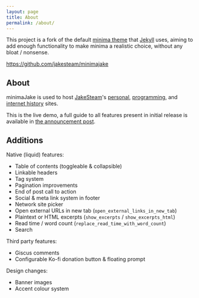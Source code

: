 ```yaml
---
layout: page
title: About
permalink: /about/
---
```


This project is a fork of the default [minima theme](https://github.com/jekyll/minima) that [Jekyll](https://github.com/jekyll/jekyll) uses, aiming to add enough functionality to make minima a realistic choice, without any bloat / nonsense.

<https://github.com/jakesteam/minimajake>

## About

minimaJake is used to host [JakeSteam](https://github.com/JakeSteam)'s [personal](https://jakelee.co.uk), [programming](https://blog.jakelee.co.uk), and [internet history](https://history.jakelee.co.uk) sites.

This is the live demo, a full guide to all features present in initial release is available in [the announcement post](https://blog.jakelee.co.uk/introducing-minimajake-for-jekyll/).

## Additions

Native (liquid) features:

- Table of contents (toggleable & collapsible)
- Linkable headers
- Tag system
- Pagination improvements
- End of post call to action
- Social & meta link system in footer
- Network site picker
- Open external URLs in new tab (`open_external_links_in_new_tab`)
- Plaintext or HTML excerpts (`show_excerpts` / `show_excerpts_html`)
- Read time / word count (`replace_read_time_with_word_count`)
- Search

Third party features:

- Giscus comments
- Configurable Ko-fi donation button & floating prompt

Design changes:

- Banner images
- Accent colour system
